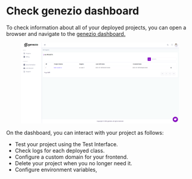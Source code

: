 # Check genezio dashboard

To check information about all of your deployed projects, you can open a browser and navigate to the [genezio dashboard](https://app.genez.io/dashboard)[.](https://app.genez.io/dashboard)

<figure><img src="../.gitbook/assets/image (26).png" alt=""><figcaption></figcaption></figure>

On the dashboard, you can interact with your project as follows:

* Test your project using the Test Interface.
* Check logs for each deployed class.
* Configure a custom domain for your frontend.
* Delete your project when you no longer need it.
* Configure environment variables,
